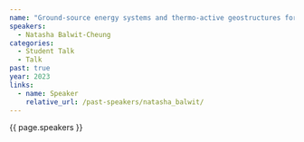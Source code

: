 ```yaml
---
name: "Ground-source energy systems and thermo-active geostructures for direct use of shallow geothermal energy"
speakers:
  - Natasha Balwit-Cheung
categories:
  - Student Talk
  - Talk
past: true
year: 2023
links:
  - name: Speaker
    relative_url: /past-speakers/natasha_balwit/
---
```

{{ page.speakers }}

